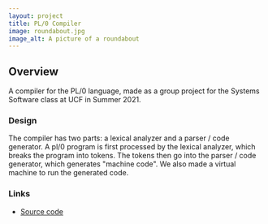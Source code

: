 ```yaml
---
layout: project
title: PL/0 Compiler
image: roundabout.jpg
image_alt: A picture of a roundabout
---
```


## Overview
A compiler for the PL/0 language, made as a group project for the Systems Software class at UCF in Summer 2021.

### Design
The compiler has two parts: a lexical analyzer and a parser / code generator. A pl/0 program is first processed by the lexical analyzer, which breaks the program into tokens. The tokens then go into the parser / code generator, which generates "machine code". We also made a virtual machine to run the generated code.

### Links
- [Source code][repo]

[repo]: https://github.com/msabur/pl0-compiler
